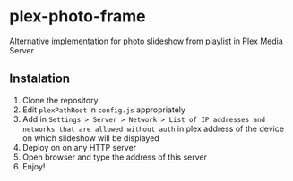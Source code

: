 # plex-photo-frame
Alternative implementation for photo slideshow from playlist in Plex Media Server

## Instalation
1. Clone the repository
2. Edit `plexPathRoot` in  `config.js` appropriately
3. Add in `Settings > Server > Network > List of IP addresses and networks that are allowed without auth` in plex address of the
device on which slideshow will be displayed
4. Deploy on on any HTTP server
5. Open browser and type the address of this server
4. Enjoy!
